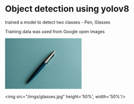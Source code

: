 <h1> Object detection using yolov8 </h1>
<p>trained a model to detect two classes - Pen, Glasses </p1>
<p>Training data was used from Google open images</p>

<div height="200px" width="200px">
<img src="/imgs/pen.jpg" height='50%', width='50%'/>

<img src="/imgs/glasses.jpg" height='50%', width='50%'/>
</div>
